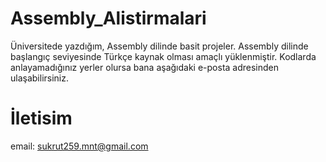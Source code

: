 # Assembly_Alistirmalari
Üniversitede yazdığım, Assembly dilinde basit projeler. Assembly dilinde başlangıç seviyesinde Türkçe kaynak olması amaçlı yüklenmiştir. Kodlarda anlayamadığınız yerler olursa bana aşağıdaki e-posta adresinden ulaşabilirsiniz.

# İletisim
  email: sukrut259.mnt@gmail.com
